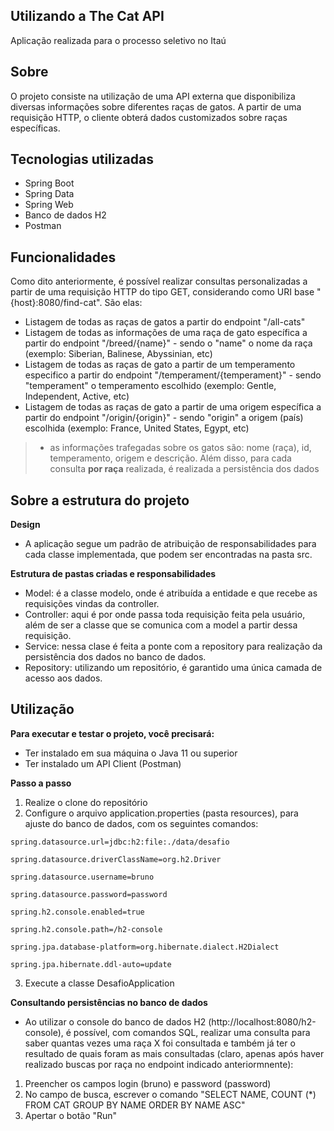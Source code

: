 ## Utilizando a The Cat API
Aplicação realizada para o processo seletivo no Itaú

## Sobre 
O projeto consiste na utilização de uma API externa que disponibiliza diversas informações sobre diferentes raças de gatos. A partir de uma requisição HTTP, o cliente obterá dados customizados sobre raças específicas.

## Tecnologias utilizadas 
- Spring Boot
- Spring Data
- Spring Web
- Banco de dados H2
- Postman

## Funcionalidades 
Como dito anteriormente, é possível realizar consultas personalizadas a partir de uma requisição HTTP do tipo GET, considerando como URI base "{host}:8080/find-cat". São elas:
- Listagem de todas as raças de gatos a partir do endpoint "/all-cats"
- Listagem de todas as informações de uma raça de gato específica a partir do endpoint "/breed/{name}" - sendo o "name" o nome da raça (exemplo: Siberian, Balinese, Abyssinian, etc)
- Listagem de todas as raças de gato a partir de um temperamento especifico a partir do endpoint "/temperament/{temperament}" - sendo "temperament" o temperamento escolhido (exemplo: Gentle, Independent, Active, etc)
- Listagem de todas as raças de gato a partir de uma origem específica a partir do endpoint "/origin/{origin}" - sendo "origin" a origem (país) escolhida (exemplo: France, United States, Egypt, etc)
> - as informações trafegadas sobre os gatos são: nome (raça), id, temperamento, origem e descrição. Além disso, para cada consulta **por raça** realizada, é realizada a persistência dos dados

## Sobre a estrutura do projeto
**Design**
- A aplicação segue um padrão de atribuição de responsabilidades para cada classe implementada, que podem ser encontradas na pasta src.

**Estrutura de pastas criadas e responsabilidades**
- Model: é a classe modelo, onde é atribuída a entidade e que recebe as requisições vindas da controller.
- Controller: aqui é por onde passa toda requisição feita pela usuário, além de ser a classe que se comunica com a model a partir dessa requisição.
- Service: nessa clase é feita a ponte com a repository para realização da persistência dos dados no banco de dados.
- Repository: utilizando um repositório, é garantido uma única camada de acesso aos dados.

## Utilização
**Para executar e testar o projeto, você precisará:**
- Ter instalado em sua máquina o Java 11 ou superior
- Ter instalado um API Client (Postman)

**Passo a passo**
1. Realize o clone do repositório 
2. Configure o arquivo application.properties (pasta resources), para ajuste do banco de dados, com os seguintes comandos: 

`spring.datasource.url=jdbc:h2:file:./data/desafio`

`spring.datasource.driverClassName=org.h2.Driver`

`spring.datasource.username=bruno`

`spring.datasource.password=password`

`spring.h2.console.enabled=true`

`spring.h2.console.path=/h2-console`

`spring.jpa.database-platform=org.hibernate.dialect.H2Dialect`

`spring.jpa.hibernate.ddl-auto=update`


3. Execute a classe DesafioApplication

**Consultando persistências no banco de dados**
- Ao utilizar o console do banco de dados H2 (http://localhost:8080/h2-console), é possível, com comandos SQL, realizar uma consulta para saber quantas vezes uma raça X foi consultada e também já ter o resultado de quais foram as mais consultadas (claro, apenas após haver realizado buscas por raça no endpoint indicado anteriormnente):

1. Preencher os campos login (bruno) e password (password)
2. No campo de busca, escrever o comando "SELECT NAME, COUNT (*) FROM CAT GROUP BY NAME ORDER BY NAME ASC"
3. Apertar o botão "Run"
